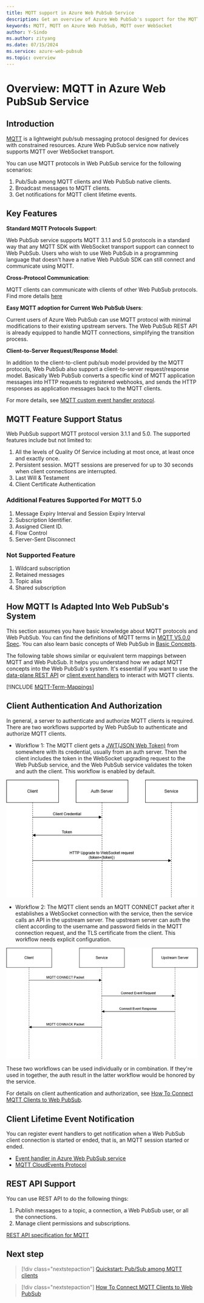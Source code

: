 ```yaml
---
title: MQTT support in Azure Web PubSub Service
description: Get an overview of Azure Web PubSub's support for the MQTT protocols, understand typical use case scenarios to use MQTT in Azure Web PubSub, and learn the key benefits of MQTT in Azure Web PubSub.
keywords: MQTT, MQTT on Azure Web PubSub, MQTT over WebSocket
author: Y-Sindo
ms.author: zityang
ms.date: 07/15/2024
ms.service: azure-web-pubsub
ms.topic: overview
---
```

# Overview: MQTT in Azure Web PubSub Service

## Introduction

[MQTT](https://mqtt.org/) is a lightweight pub/sub messaging protocol designed for devices with constrained resources. Azure Web PubSub service now natively supports MQTT over WebSocket transport.

You can use MQTT protocols in Web PubSub service for the following scenarios:

1. Pub/Sub among MQTT clients and Web PubSub native clients.
1. Broadcast messages to MQTT clients.
1. Get notifications for MQTT client lifetime events.

## Key Features

**Standard MQTT Protocols Support**:

Web PubSub service supports MQTT 3.1.1 and 5.0 protocols in a standard way that any MQTT SDK with WebSocket transport support can connect to Web PubSub. Users who wish to use Web PubSub in a programming language that doesn't have a native Web PubSub SDK can still connect and communicate using MQTT.

**Cross-Protocol Communication**:

MQTT clients can communicate with clients of other Web PubSub protocols. Find more details [here](./reference-mqtt-cross-protocol-communication.md)

**Easy MQTT adoption for Current Web PubSub Users**:

Current users of Azure Web PubSub can use MQTT protocol with minimal modifications to their existing upstream servers. The Web PubSub REST API is already equipped to handle MQTT connections, simplifying the transition process.

**Client-to-Server Request/Response Model**:

In addition to the client-to-client pub/sub model provided by the MQTT protocols, Web PubSub also support a client-to-server request/response model. Basically Web PubSub converts a specific kind of MQTT application messages into HTTP requests to registered webhooks, and sends the HTTP responses as application messages back to the MQTT clients.

For more details, see [MQTT custom event handler protocol](./reference-mqtt-cloud-events.md#user-custom_event-event).

## MQTT Feature Support Status
Web PubSub support MQTT protocol version 3.1.1 and 5.0. The supported features include but not limited to:

1. All the levels of Quality Of Service including at most once, at least once and exactly once.
1. Persistent session. MQTT sessions are preserved for up to 30 seconds when client connections are interrupted.
1. Last Will & Testament
1. Client Certificate Authentication

### Additional Features Supported For MQTT 5.0

1. Message Expiry Interval and Session Expiry Interval
2. Subscription Identifier.
3. Assigned Client ID.
4. Flow Control
5. Server-Sent Disconnect

### Not Supported Feature
1. Wildcard subscription
1. Retained messages
1. Topic alias
1. Shared subscription

## How MQTT Is Adapted Into Web PubSub's System

This section assumes you have basic knowledge about MQTT protocols and Web PubSub. You can find the definitions of MQTT terms in [MQTT V5.0.0 Spec](https://docs.oasis-open.org/mqtt/mqtt/v5.0/os/mqtt-v5.0-os.html#_Toc3901003). You can also learn basic concepts of Web PubSub in [Basic Concepts](./key-concepts.md).

The following table shows similar or equivalent term mappings between MQTT and Web PubSub. It helps you understand how we adapt MQTT concepts into the Web PubSub's system. It's essential if you want to use the [data-plane REST API](./reference-rest-api-data-plane.md) or [client event handlers](./howto-develop-eventhandler.md) to interact with MQTT clients.

[!INCLUDE [MQTT-Term-Mappings](includes/mqtt-term-mappings.md)]

## Client Authentication And Authorization

In general, a server to authenticate and authorize MQTT clients is required. There are two workflows supported by Web PubSub to authenticate and authorize MQTT clients.

* Workflow 1: The MQTT client gets a [JWT(JSON Web Token)](https://jwt.io) from somewhere with its credential, usually from an auth server. Then the client includes the token in the WebSocket upgrading request to the Web PubSub service, and the Web PubSub service validates the token and auth the client. This workflow is enabled by default.

![MQTT Auth Workflow With JWT](./media/howto-develop-mqtt-websocket-clients/mqtt-jwt-auth-workflow.png)

* Workflow 2: The MQTT client sends an MQTT CONNECT packet after it establishes a WebSocket connection with the service, then the service calls an API in the upstream server. The upstream server can auth the client according to the username and password fields in the MQTT connection request, and the TLS certificate from the client. This workflow needs explicit configuration.
<!--Add link to tutorial and configuration-->

![MQTT Auth Workflow With Upstream Server](./media/howto-develop-mqtt-websocket-clients/mqtt-upstream-auth-workflow.png)

These two workflows can be used individually or in combination. If they're used in together, the auth result in the latter workflow would be honored by the service.

For details on client authentication and authorization, see [How To Connect MQTT Clients to Web PubSub](./howto-connect-mqtt-websocket-client.md).

## Client Lifetime Event Notification

You can register event handlers to get notification when a Web PubSub client connection is started or ended, that is, an MQTT session started or ended.

* [Event handler in Azure Web PubSub service](./howto-develop-eventhandler.md)
* [MQTT CloudEvents Protocol](./reference-mqtt-cloud-events.md)

## REST API Support

You can use REST API to do the following things:
1. Publish messages to a topic, a connection, a Web PubSub user, or all the connections.
1. Manage client permissions and subscriptions.

[REST API specification for MQTT](./reference-rest-api-mqtt.md)

## Next step

> [!div class="nextstepaction"]
> [Quickstart: Pub/Sub among MQTT clients](./quickstarts-pubsub-among-mqtt-clients.md)

> [!div class="nextstepaction"]
> [How To Connect MQTT Clients to Web PubSub](./howto-connect-mqtt-websocket-client.md)

